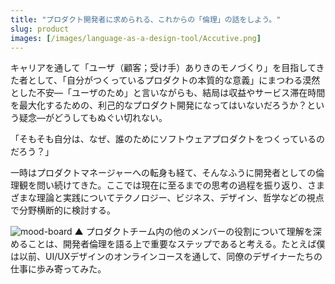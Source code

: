 ```yaml
---
title: "プロダクト開発者に求められる、これからの「倫理」の話をしよう。"
slug: product
images: [/images/language-as-a-design-tool/Accutive.png]
---
```


キャリアを通して「ユーザ（顧客；受け手）ありきのモノづくり」を目指してきた者として、「自分がつくっているプロダクトの本質的な意義」にまつわる漠然とした不安&mdash;「ユーザのため」と言いながらも、結局は収益やサービス滞在時間を最大化するための、利己的なプロダクト開発になってはいないだろうか？という疑念&mdash;がどうしてもぬぐい切れない。

「そもそも自分は、なぜ、誰のためにソフトウェアプロダクトをつくっているのだろう？」

一時はプロダクトマネージャーへの転身も経て、そんなふうに開発者としての倫理観を問い続けてきた。ここでは現在に至るまでの思考の過程を振り返り、さまざまな理論と実践についてテクノロジー、ビジネス、デザイン、哲学などの視点で分野横断的に検討する。

![mood-board](/images/language-as-a-design-tool/Accutive.png)
▲ プロダクトチーム内の他のメンバーの役割について理解を深めることは、開発者倫理を語る上で重要なステップであると考える。たとえば僕は以前、UI/UXデザインのオンラインコースを通して、同僚のデザイナーたちの仕事に歩み寄ってみた。

